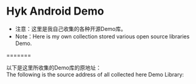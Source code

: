 Hyk Android Demo
=======

* 注意：这里是我自己收集的各种开源Demo库。
* Note：Here is my own collection stored various open source libraries Demo.

=======

以下是这里所收集的Demo库的原地址：</br>
The following is the source address of all collected here Demo Library:


